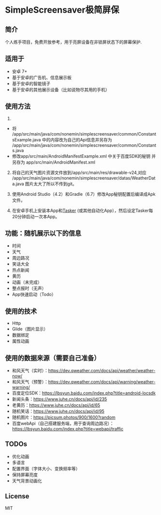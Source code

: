 # SimpleScreensaver极简屏保

## 简介
个人练手项目，免费开放参考，用于亮屏设备在非锁屏状态下的屏幕保护.

## 适用于
- 安卓 7+
- 基于安卓的广告机、信息展示板
- 基于安卓的智能镜子
- 基于安卓的其他展示设备（比如说物尽其用的手机）

## 使用方法

1. 
- 将 /app/src/main/java/com/nonemin/simplescreensaver/common/ConstantsExample.java 中的内容改为自己的Api信息并另存为 /app/src/main/java/com/nonemin/simplescreensaver/common/Constants.java
- 修改app/src/main/AndroidManifestExample.xml 中关于百度SDK的秘钥 并另存为 app/src/main/AndroidManifest.xml

2. 将自己的天气图片资源文件放到/app/src/main/res/drawable-v24,对应 /app/src/main/java/com/nonemin/simplescreensaver/datas/WeatherData.java 图片太大了所以不传到git。

2. 使用Android Studio（4.2）和Gradle（6.7）修改App秘钥配置后编译成Apk文件。

3. 在安卓手机上安装本App和[Tasker](https://www.iplaysoft.com/tasker.html) (或其他自动化App），然后设定Tasker每20分钟启动一次本App。


## 功能：随机展示以下的信息
- 时间
- 天气
- 周边路况
- 笑话大全
- 热点新闻
- 黄历
- 动画（未完成）
- 整点报时（无声）
- App快速启动（Todo）


## 使用的技术
- Http
- Glide（图片显示）
- 数据绑定
- 属性动画

## 使用的数据来源（需要自己准备）
- 和风天气（实时）：https://dev.qweather.com/docs/api/weather/weather-now/
- 和风天气（预警）：https://dev.qweather.com/docs/api/warning/weather-warning/
- 百度定位SDK：https://lbsyun.baidu.com/index.php?title=android-locsdk
- 新闻头条：https://www.juhe.cn/docs/api/id/235
- 老黄历：https://www.juhe.cn/docs/api/id/65
- 随机笑话：https://www.juhe.cn/docs/api/id/95
- 随机图片：https://picsum.photos/900/1600?random
- 百度webApi（自己搭建服务端，用于查询周边路况）：https://lbsyun.baidu.com/index.php?title=webapi/traffic

## TODOs
- 优化动画
- 多语言
- 配置界面（字体大小、变换频率等）
- 保持屏幕亮度
- 天气背景动画化

## License
MIT